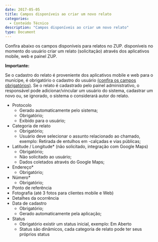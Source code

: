 ```yaml
---
date: 2017-05-05
title: Campos disponíveis ao criar um novo relato
categories:
  - Conteúdo Técnico
description: "Campos disponíveis ao criar um novo relato"
type: Document
---
```


Confira abaixo os campos disponíveis para relatos no ZUP.  disponíveis no momento do usuário criar um relato (solicitação) através dos aplicativos mobile, web e painel ZUP.

**Importante:**
<!--- *TODO* fix link here --->
Se o cadastro do relato é proveniente dos aplicativos mobile e web para o munícipe, é obrigatório o cadastro do usuário [(confira os campos obrigatórios)](../new-users). Se o relato é cadastrado pelo painel administrativo, o responsável pode adicionar/vincular um usuário do sistema, cadastrar um novo ou, se ignorado, o sistema o considerará autor do relato.

  - Protocolo
      - Gerado automaticamente pelo sistema;
      - Obrigatório;
      - Exibido para o usuário;
  - Categoria de relato
      - Obrigatório;
      - Usuário deve selecionar o assunto relacionado ao chamado, exemplo: Retirada de entulhos em -calçadas e vias públicas;
  - Latitude / Longitude* (não solicitado, integração com Google Maps)
      - Obrigatório;
      - Não solicitado ao usuário;
      - Dados coletados através do Google Maps;
  - Endereço*
      - Obrigatório;
  - Número*
      - Obrigatório;
  - Ponto de referência
  - Fotografia (até 3 fotos para clientes mobile e Web)
  - Detalhes da ocorrência
  - Data de cadastro
      - Obrigatório;
      - Gerado automaticamente pela aplicação;
  - Status
      - Obrigatório existir um status inicial, exemplo: Em Aberto
      - Status são dinâmicos, cada categoria de relato pode ter seus próprios status
